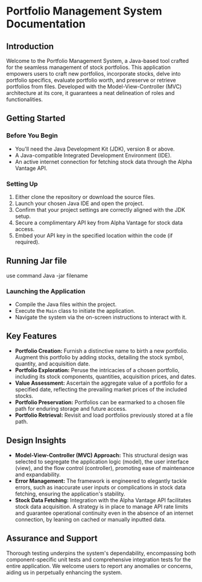# Portfolio Management System Documentation

## Introduction
Welcome to the Portfolio Management System, a Java-based tool crafted for the seamless management of stock portfolios. This application empowers users to craft new portfolios, incorporate stocks, delve into portfolio specifics, evaluate portfolio worth, and preserve or retrieve portfolios from files. Developed with the Model-View-Controller (MVC) architecture at its core, it guarantees a neat delineation of roles and functionalities.

## Getting Started

### Before You Begin
- You'll need the Java Development Kit (JDK), version 8 or above.
- A Java-compatible Integrated Development Environment (IDE).
- An active internet connection for fetching stock data through the Alpha Vantage API.

### Setting Up
1. Either clone the repository or download the source files.
2. Launch your chosen Java IDE and open the project.
3. Confirm that your project settings are correctly aligned with the JDK setup.
4. Secure a complimentary API key from Alpha Vantage for stock data access.
5. Embed your API key in the specified location within the code (if required).


## Running Jar file
use command Java -jar filename

### Launching the Application
- Compile the Java files within the project.
- Execute the `Main` class to initiate the application.
- Navigate the system via the on-screen instructions to interact with it.

## Key Features
- **Portfolio Creation:** Furnish a distinctive name to birth a new portfolio. Augment this portfolio by adding stocks, detailing the stock symbol, quantity, and acquisition date.
- **Portfolio Exploration:** Peruse the intricacies of a chosen portfolio, including its stock components, quantities, acquisition prices, and dates.
- **Value Assessment:** Ascertain the aggregate value of a portfolio for a specified date, reflecting the prevailing market prices of the included stocks.
- **Portfolio Preservation:** Portfolios can be earmarked to a chosen file path for enduring storage and future access.
- **Portfolio Retrieval:** Revisit and load portfolios previously stored at a file path.

## Design Insights
- **Model-View-Controller (MVC) Approach:** This structural design was selected to segregate the application logic (model), the user interface (view), and the flow control (controller), promoting ease of maintenance and expandability.
- **Error Management:** The framework is engineered to elegantly tackle errors, such as inaccurate user inputs or complications in stock data fetching, ensuring the application's stability.
- **Stock Data Fetching:** Integration with the Alpha Vantage API facilitates stock data acquisition. A strategy is in place to manage API rate limits and guarantee operational continuity even in the absence of an internet connection, by leaning on cached or manually inputted data.

## Assurance and Support
Thorough testing underpins the system's dependability, encompassing both component-specific unit tests and comprehensive integration tests for the entire application. We welcome users to report any anomalies or concerns, aiding us in perpetually enhancing the system.
